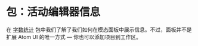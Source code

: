 # 包：活动编辑器信息

在 [字数统计](/linux/chapter3/package-word-count) 包中我们了解了我们如何在模态面板中展示信息。不过，面板并不是扩展 Atom UI 的唯一方式 — 你也可以添加项目到工作区。
